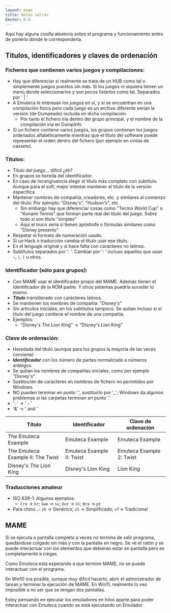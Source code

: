 ```yaml
---
layout: page
title: Notas varias
EmuVer: 0.8
---
```


Aquí hay alguna cosilla aleatoría sobre el programa y funcionamiento antes de ponerlo dónde le correspondería.

## Títulos, identificadores y claves de ordenación

### Ficheros que contienen varios juegos y compilaciones:

  - Hay que diferenciar si realmente se trata de un HUB como tal o simplemente juegos puestos sin más. Si los juegos ni siquiera tienen un menú donde seleccionarlos y son pocos listarlos como tal. Separados por ' | '.
  - A Emuteca le interesan los juegos en sí, y si se encuentran en una compilación física pero cada juego es un archivo diferente serían la versión (de Dumpeado) incluida en dicha compilación.
    - Por tanto el fichero iría dentro del grupo principal, y el nombre de la compilación iría en DumpInfo
  - Si un fichero contiene varios juegos, los grupos contienen los juegos ordenados alfabéticamente mientras que el título del software puede representar el orden dentro del fichero (por ejemplo en cintas de cassete).
  
### Títulos:

  - Título del juego... difícil ¿eh?
  - En grupos se hereda del identificador.
  - En caso de incongruencia elegir el título más completo con subtítulo. Aunque para el soft, mejor intentar mantener el título de la versión especifica
  - Mantener nombres de compañía, creadores, etc. y similares al comienzo del título: Por ejemplo: "Disney's", "Hudson's", etc.
    - Sin embargo hay que diferenciar cosas como "Tecmo World Cup" o "Konami Tennis" que forman parte real del título del juego. Sobre todo si son título "simples"
    - Aquí el truco sería si tienen apóstrofe o fórmulas similares como "Disney presents".
  - Respetar el formato de numeración usado.
  - Si un Hack o traducción cambia el título usar ese título.
  - En el lenguaje original y si hace falta con caracteres no latinos.
  - Subtítulos separados por ': '. Cambiar por ': ' incluso aquellos que usan `~`, `(`, `[` u otros.
  
### Identificador (sólo para grupos):

  - Con MAME usar el identificador propio del MAME. Además tienen el identificador de la ROM padre. Y otros sistemas puedría suceder lo mismo.
  - ***Título*** transliterado con carácteres latinos.
  - Se mantienen los nombres de compañía: "Disney's"
  - Sin artículos iniciales, en los subtítulos tampoco. Se quitan incluso si el título del juego contiene el nombre de una compañia.
  - Ejemplos:
    - "Disney's _The_ Lion King" → "Disney's Lion King"
  
### Clave de ordenación:

  * Heredada del título (aunque para los grupos la mayoría de las veces conviene)
  * ***Identificador*** con los número de partes normalizado a números arábigos.
  * Se quitan los nombres de compañías iniciales, como por ejemplo "Disney's"
  * Sustitución de caracteres en nombres de fichero no permitidos por Windows.
  * NO pueden terminar en punto '.', sustituirlo por '_'; Windows da algunos problemas si las carpetas terminan en punto '.'
  * ': ' → ' - '
  * '&' → ' and '
  
| Título | Identificador | Clave de ordenación |
| -- | -- | -- |
| The Emuteca Example | Emuteca Example | Emuteca Example |
| The Emuteca Example II: The Twist | Emuteca Example II: Twist | Emuteca Example 2: Twist |
| Disney's _The_ Lion King | Disney's Lion King | Lion King |

  
### Traducciones amateur

  - ISO 639-1: Algunos ejemplos:
    - `Cro` -> `hr`; `Swe` -> `sv`; `Dut` -> `nl`; `Bra` -> `pt`
  - Para chino...: `zh` -> Genérico; `zS` -> Simplificado; `zT`-> Tradicional
  
## MAME ##

Si se ejecuta a pantalla completa a veces no termina de salir programa, quedándose colgado sin más y con la pantalla en negro. Se ve el ratón y se puede interactuar con los elementos que debieran estar en pantalla pero es completamente a ciegas.

Como Emuteca está esperando a que termine MAME, no se puede interactuar con el programa.

En Win10 era posible, aunque muy difícil hacerlo, abrir el administrador de tareas y terminar la ejecución de MAME. En Win11, realmente lo veo imposible a no ser que se tengan dos pantallas.

Estoy pensando en ejecutar los emuladores en hilos aparte para poder interactuar con Emuteca cuando se está ejecutando un Emulador.